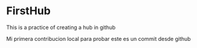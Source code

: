 # FirstHub
This is a practice of creating a hub in github

Mi primera contribucion local para probar
este es un commit desde github
